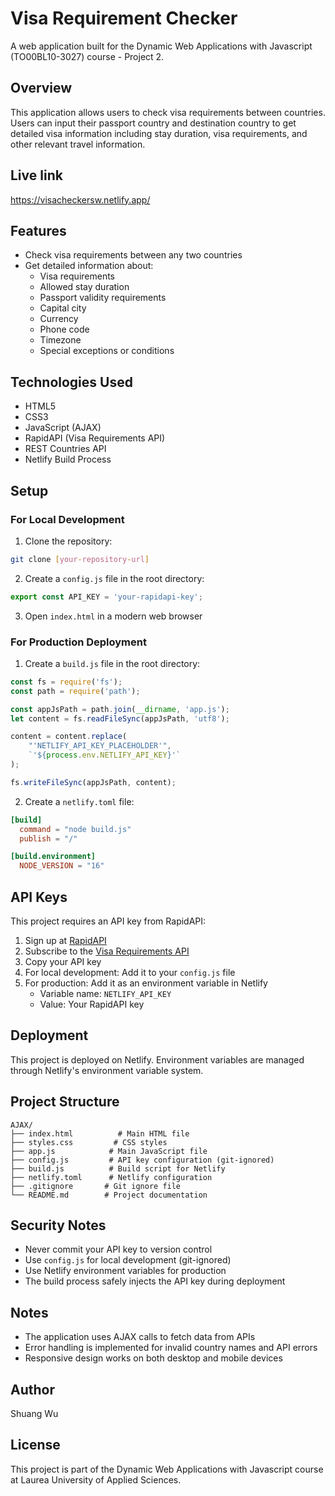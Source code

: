 # Visa Requirement Checker

A web application built for the Dynamic Web Applications with Javascript (TO00BL10-3027) course - Project 2.

## Overview

This application allows users to check visa requirements between countries. Users can input their passport country and destination country to get detailed visa information including stay duration, visa requirements, and other relevant travel information.

## Live link
https://visacheckersw.netlify.app/ 

## Features

- Check visa requirements between any two countries
- Get detailed information about:
  - Visa requirements
  - Allowed stay duration
  - Passport validity requirements
  - Capital city
  - Currency
  - Phone code
  - Timezone
  - Special exceptions or conditions

## Technologies Used

- HTML5
- CSS3
- JavaScript (AJAX)
- RapidAPI (Visa Requirements API)
- REST Countries API
- Netlify Build Process

## Setup

### For Local Development

1. Clone the repository:
```bash
git clone [your-repository-url]
```

2. Create a `config.js` file in the root directory:
```javascript
export const API_KEY = 'your-rapidapi-key';
```

3. Open `index.html` in a modern web browser

### For Production Deployment

1. Create a `build.js` file in the root directory:
```javascript
const fs = require('fs');
const path = require('path');

const appJsPath = path.join(__dirname, 'app.js');
let content = fs.readFileSync(appJsPath, 'utf8');

content = content.replace(
    "'NETLIFY_API_KEY_PLACEHOLDER'", 
    `'${process.env.NETLIFY_API_KEY}'`
);

fs.writeFileSync(appJsPath, content);
```

2. Create a `netlify.toml` file:
```toml
[build]
  command = "node build.js"
  publish = "/"

[build.environment]
  NODE_VERSION = "16"
```

## API Keys

This project requires an API key from RapidAPI:
1. Sign up at [RapidAPI](https://rapidapi.com)
2. Subscribe to the [Visa Requirements API](https://rapidapi.com/Yovanhu/api/visa-requirement/)
3. Copy your API key
4. For local development: Add it to your `config.js` file
5. For production: Add it as an environment variable in Netlify
   - Variable name: `NETLIFY_API_KEY`
   - Value: Your RapidAPI key

## Deployment

This project is deployed on Netlify. Environment variables are managed through Netlify's environment variable system.

## Project Structure

```
AJAX/
├── index.html          # Main HTML file
├── styles.css         # CSS styles
├── app.js            # Main JavaScript file
├── config.js         # API key configuration (git-ignored)
├── build.js          # Build script for Netlify
├── netlify.toml      # Netlify configuration
├── .gitignore       # Git ignore file
└── README.md        # Project documentation
```

## Security Notes

- Never commit your API key to version control
- Use `config.js` for local development (git-ignored)
- Use Netlify environment variables for production
- The build process safely injects the API key during deployment

## Notes

- The application uses AJAX calls to fetch data from APIs
- Error handling is implemented for invalid country names and API errors
- Responsive design works on both desktop and mobile devices

## Author

Shuang Wu

## License

This project is part of the Dynamic Web Applications with Javascript course at Laurea University of Applied Sciences.
